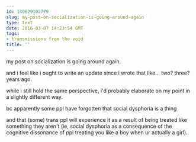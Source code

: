 ```yaml
---
id: 140629102779
slug: my-post-on-socialization-is-going-around-again
type: text
date: 2016-03-07 14:23:54 GMT
tags:
- transmissions from the void
title: ''
---
```


my post on socialization is going around again.

and i feel like i ought to write an update since i wrote that like... two? three? years ago.

while i still hold the same perspective, i'd probably elaborate on my point in a slightly different way.

bc apparently some ppl have forgotten that social dysphoria is a thing

and that (some) trans ppl will experience it as a result of being treated like something they aren't (ie, social dysphoria as a consequence of the cognitive dissonance of ppl treating you like a boy when ur actually a girl).